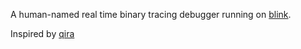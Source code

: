 A human-named real time binary tracing debugger running on <a href="https://github.com/jart/blink"> blink</a>.

Inspired by <a href="https://github.com/geohot/qira">qira</a>
